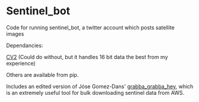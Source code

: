 # Sentinel_bot
Code for running sentinel_bot, a twitter account which posts satellite images

Dependancies:

[CV2](http://tinyurl.com/mzvjpby) (Could do without, but it handles 16 bit data the best from my experience)

Others are available from pip.

Includes an edited version of Jóse Gomez-Dans' [grabba_grabba_hey](https://github.com/multiply-org/grabba_grabba_hey), which is an extremely useful tool for bulk downloading sentinel data from AWS.

